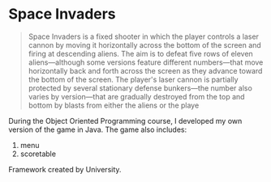 # Space Invaders
> Space Invaders is a fixed shooter in which the player controls a laser cannon by moving it horizontally across the bottom of the screen and firing at descending aliens. The aim is to defeat five rows of eleven aliens—although some versions feature different numbers—that move horizontally back and forth across the screen as they advance toward the bottom of the screen. The player's laser cannon is partially protected by several stationary defense bunkers—the number also varies by version—that are gradually destroyed from the top and bottom by blasts from either the aliens or the playe

During the Object Oriented Programming course, I developed my own version of the game in Java.
The game also includes:
1. menu
2. scoretable

Framework created by University.



